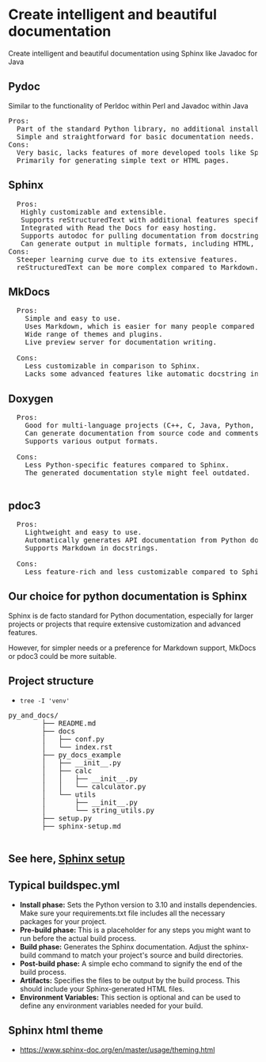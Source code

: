 # Create intelligent and beautiful documentation
Create intelligent and beautiful documentation using Sphinx like Javadoc for Java

## Pydoc
Similar to the functionality of Perldoc within Perl and Javadoc within Java
<pre>
Pros:
  Part of the standard Python library, no additional installation required.
  Simple and straightforward for basic documentation needs.
Cons:
  Very basic, lacks features of more developed tools like Sphinx.
  Primarily for generating simple text or HTML pages.
</pre>

## Sphinx
<pre>
  Pros:
   Highly customizable and extensible.
   Supports reStructuredText with additional features specific to documentation.
   Integrated with Read the Docs for easy hosting.
   Supports autodoc for pulling documentation from docstrings.
   Can generate output in multiple formats, including HTML, PDF, and ePub.
Cons:
  Steeper learning curve due to its extensive features.
  reStructuredText can be more complex compared to Markdown.
</pre>

## MkDocs
<pre>
  Pros:
    Simple and easy to use.
    Uses Markdown, which is easier for many people compared to reStructuredText.
    Wide range of themes and plugins.
    Live preview server for documentation writing.

  Cons:
    Less customizable in comparison to Sphinx.
    Lacks some advanced features like automatic docstring integration.
</pre>


## Doxygen
<pre>
  Pros:
    Good for multi-language projects (C++, C, Java, Python, etc.).
    Can generate documentation from source code and comments.
    Supports various output formats.

  Cons:
    Less Python-specific features compared to Sphinx.
    The generated documentation style might feel outdated.

</pre>

## pdoc3
<pre>
  Pros:
    Lightweight and easy to use.
    Automatically generates API documentation from Python docstrings.
    Supports Markdown in docstrings.

  Cons:
    Less feature-rich and less customizable compared to Sphinx.
</pre>

## Our choice for python documentation is Sphinx
Sphinx is de facto standard for Python documentation, 
especially for larger projects or projects that require extensive customization
and advanced features.

However, for simpler needs or a preference for Markdown support, MkDocs or pdoc3 could be more suitable.

## Project structure
-  `tree -I 'venv'`
<pre>
py_and_docs/
        ├── README.md
        ├── docs
        │   ├── conf.py
        │   └── index.rst
        ├── py_docs_example
        │   ├── __init__.py
        │   ├── calc
        │   │   ├── __init__.py
        │   │   └── calculator.py
        │   └── utils
        │       ├── __init__.py
        │       └── string_utils.py
        ├── setup.py
        ├── sphinx-setup.md

</pre>

## See here, [Sphinx setup](sphinx-setup.md)

## Typical buildspec.yml
- **Install phase:** Sets the Python version to 3.10 and installs dependencies. Make sure your requirements.txt file includes all the necessary packages for your project.
- **Pre-build phase:** This is a placeholder for any steps you might want to run before the actual build process.
- **Build phase:** Generates the Sphinx documentation. Adjust the sphinx-build command to match your project's source and build directories.
- **Post-build phase:** A simple echo command to signify the end of the build process.
- **Artifacts:** Specifies the files to be output by the build process. This should include your Sphinx-generated HTML files.
- **Environment Variables:** This section is optional and can be used to define any environment variables needed for your build.

## Sphinx html theme
- https://www.sphinx-doc.org/en/master/usage/theming.html